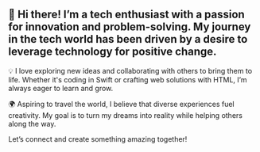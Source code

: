 ## 👋 Hi there! I’m a tech enthusiast with a passion for innovation and problem-solving. My journey in the tech world has been driven by a desire to leverage technology for positive change.

💡 I love exploring new ideas and collaborating with others to bring them to life. Whether it's coding in Swift or crafting web solutions with HTML, I’m always eager to learn and grow.

🌍 Aspiring to travel the world, I believe that diverse experiences fuel creativity. My goal is to turn my dreams into reality while helping others along the way.

Let’s connect and create something amazing together!
